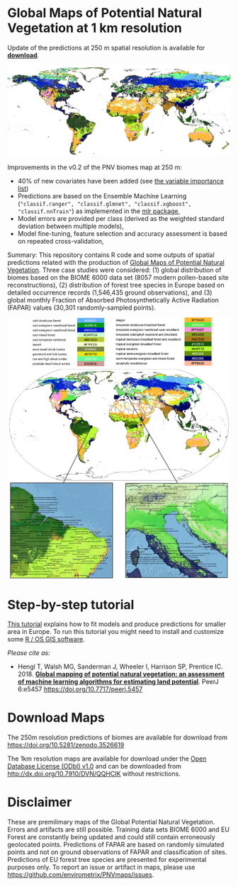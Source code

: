 # Global Maps of Potential Natural Vegetation at 1 km resolution

Update of the predictions at 250 m spatial resolution is available for **[download](https://doi.org/10.5281/zenodo.3526619)**.

![Biomes map at 250m](img/001_pnv_biome.type_biome00k_c_250m_s0..0cm_2000..2017_v0.2.png "Potential distribution of biomes (Potential Natural Vegetation) at 250 m spatial resolution.")

Improvements in the v0.2 of the PNV biomes map at 250 m:

- 40% of new covariates have been added (see [the variable importance list](R_code/Biome_randomForest_v02.txt))
- Predictions are based on the Ensemble Machine Learning (`"classif.ranger", "classif.glmnet", "classif.xgboost", "classif.nnTrain"`) as implemented in the [mlr package](https://mlr.mlr-org.com/),
- Model errors are provided per class (derived as the weighted standard deviation between multiple models),
- Model fine-tuning, feature selection and accuracy assessment is based on repeated cross-validation,

Summary: This repository contains R code and some outputs of spatial predictions related with the production of [Global Maps of Potential Natural Vegetation](https://www.arcgis.com/apps/MapJournal/index.html?appid=1856322400844a7cab348bccfa4bee76). Three case studies were considered: (1) global distribution of biomes based on the BIOME 6000 data set (8057 modern pollen-based site reconstructions), (2) distribution of forest tree species in Europe based on detailed occurrence records (1,546,435 ground observations), and (3) global monthly Fraction of Absorbed Photosynthetically Active Radiation (FAPAR) values (30,301 randomly-sampled points).

![alt text](https://github.com/envirometrix/PNVmaps/blob/master/img/Fig_global_biomes_map.png "Output predictions for global biomes.")

# Step-by-step tutorial

[This tutorial](https://github.com/Envirometrix/PNVmaps/tree/master/tutorial) explains how to fit models and produce predictions for smaller area in Europe. To run this tutorial you might need to install and customize some [R / OS GIS software](https://envirometrix.github.io/PredictiveSoilMapping/software.html).

*Please cite as:*

* Hengl T, Walsh MG, Sanderman J, Wheeler I, Harrison SP, Prentice IC. 2018. **[Global mapping of potential natural vegetation: an assessment of machine learning algorithms for estimating land potential](https://doi.org/10.7717/peerj.5457)**. PeerJ 6:e5457 https://doi.org/10.7717/peerj.5457

# Download Maps

The 250m resolution predictions of biomes are available for download from https://doi.org/10.5281/zenodo.3526619

The 1km resolution maps are available for download under the [Open Database License (ODbl) v1.0](https://opendatacommons.org/licenses/odbl/) and can be downloaded from http://dx.doi.org/10.7910/DVN/QQHCIK without restrictions.

# Disclaimer

These are premilimary maps of the Global Potential Natural Vegetation. Errors and artifacts are still possible. Training data sets BIOME 6000 and EU Forest are constantly being updated and could still contain erroneously geolocated points. Predictions of FAPAR are based on randomly simulated points and not on ground observations of FAPAR and classification of sites. Predictions of EU forest tree species are presented for experimental purposes only. To report an issue or artifact in maps, please use https://github.com/envirometrix/PNVmaps/issues.

